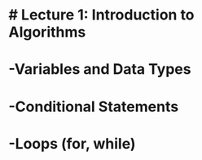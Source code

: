 # **# Lecture 1: Introduction to Algorithms**

# **-Variables and Data Types**

# **-Conditional Statements**

# **-Loops (for, while)**

